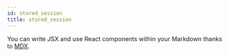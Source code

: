 ```yaml
---
id: stored_session
title: stored_session
---
```



You can write JSX and use React components within your Markdown thanks to [MDX](https://mdxjs.com/).
